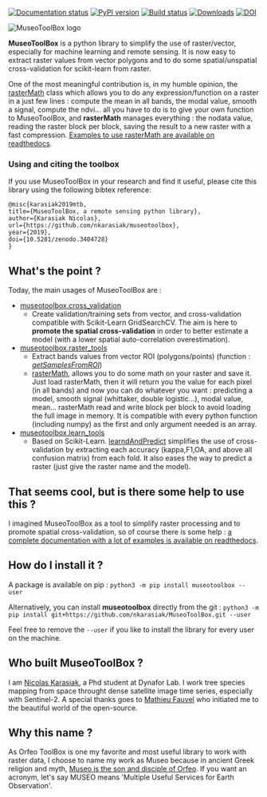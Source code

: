 [![Documentation status](https://readthedocs.org/projects/museotoolbox/badge/?version=latest)](https://museotoolbox.readthedocs.io/en/latest/?badge=latest)
[![PyPI version](https://badge.fury.io/py/museotoolbox.svg)](https://badge.fury.io/py/museotoolbox)
[![Build status](https://api.travis-ci.org/nkarasiak/MuseoToolBox.svg?branch=master)](https://travis-ci.org/nkarasiak/MuseoToolBox)
[![Downloads](https://pepy.tech/badge/museotoolbox)](https://pepy.tech/project/museotoolbox)
[![DOI](https://zenodo.org/badge/DOI/10.5281/zenodo.3404729.svg)](https://doi.org/10.5281/zenodo.3404728)

![MuseoToolBox logo](https://github.com/nkarasiak/MuseoToolBox/raw/master/metadata/museoToolBox_logo_128.png)

**MuseoToolBox** is a python library to simplify the use of raster/vector, especially for machine learning and remote sensing. It is now easy to extract raster values from vector polygons and to do some spatial/unspatial cross-validation for scikit-learn from raster.

One of the most meaningful contribution is, in my humble opinion, the [rasterMath](https://museotoolbox.readthedocs.io/en/latest/modules/raster_tools/museotoolbox.raster_tools.rasterMath.html#museotoolbox.raster_tools.rasterMath) class which allows you to do any expression/function on a raster in a just few lines : compute the mean in all bands, the modal value, smooth a signal, compute the ndvi... all you have to do is to give your own function to MuseoToolBox, and **rasterMath** manages everything : the nodata value, reading the raster block per block, saving the result to a new raster with a fast compression. [Examples to use rasterMath are available on readthedocs](https://museotoolbox.readthedocs.io/en/latest/modules/raster_tools/museotoolbox.raster_tools.rasterMath.html#museotoolbox.raster_tools.rasterMath).

### Using and citing the toolbox

If you use MuseoToolBox in your research and find it useful, please cite this library using the following bibtex reference:
```
@misc{karasiak2019mtb,
title={MuseoToolBox, a remote sensing python library},
author={Karasiak Nicolas},
url={https://github.com/nkarasiak/museotoolbox},
year={2019},
doi={10.5281/zenodo.3404728}
}
```

## What's the point ?

Today, the main usages of MuseoToolBox are :
-  [museotoolbox.cross_validation](https://museotoolbox.readthedocs.io/en/latest/modules/museotoolbox.cross_validation.html)
    - Create validation/training sets from vector, and cross-validation compatible with Scikit-Learn GridSearchCV. The aim is here to **promote the spatial cross-validation** in order to better estimate a model (with a lower spatial auto-correlation overestimation).
- [museotoolbox.raster_tools](https://museotoolbox.readthedocs.io/en/latest/modules/museotoolbox.raster_tools.html)
  - Extract bands values from vector ROI (polygons/points) (function : [*getSamplesFromROI*](https://museotoolbox.readthedocs.io/en/latest/modules/raster_tools/museotoolbox.raster_tools.getSamplesFromROI.html))
  - [rasterMath](https://museotoolbox.readthedocs.io/en/latest/modules/raster_tools/museotoolbox.raster_tools.rasterMath.html#museotoolbox.raster_tools.rasterMath), allows you to do some math on your raster and save it. Just load rasterMath, then it will return you the value for each pixel (in all bands) and now you can do whatever you want : predicting a model, smooth signal (whittaker, double logistic...), modal value, mean... rasterMath read and write block per block to avoid loading the full image in memory. It is compatible with every python function (including numpy) as the first and only argument needed is an array.
- [museotoolbox.learn_tools](https://museotoolbox.readthedocs.io/en/latest/modules/museotoolbox.learn_tools.html)
  - Based on Scikit-Learn. [learndAndPredict](https://museotoolbox.readthedocs.io/en/latest/modules/learn_tools/museotoolbox.learn_tools.learnAndPredict.html) simplifies the use of cross-validation by extracting each accuracy (kappa,F1,OA, and above all confusion matrix) from each fold. It also eases the way to predict a raster (just give the raster name and the model).

## That seems cool, but is there some help to use this ?
I imagined MuseoToolBox as a tool to simplify raster processing and to promote spatial cross-validation, so of course there is some help : [a complete documentation with a lot of examples is available on readthedocs](https://museotoolbox.readthedocs.org/).

## How do I install it ?
A package is available on pip :
`python3 -m pip install museotoolbox --user`

Alternatively, you can install **museotoolbox** directly from the git :
`python3 -m pip install git+https://github.com/nkarasiak/MuseoToolBox.git --user`

Feel free to remove the `--user` if you like to install the library for every user on the machine.

## Who built MuseoToolBox ?

I am [Nicolas Karasiak](http://www.karasiak.net), a Phd student at Dynafor Lab. I work tree species mapping from space throught dense satellite image time series, especially with Sentinel-2. A special thanks goes to [Mathieu Fauvel](http://fauvel.mathieu.free.fr/) who initiated me to the beautiful world of the open-source.

## Why this name ?
As Orfeo ToolBox is one my favorite and most useful library to work with raster data, I choose to name my work as Museo because in ancient Greek religion and myth, [Museo is the son and disciple of Orfeo](https://it.wikipedia.org/wiki/Museo_(autore_mitico)). If you want an acronym, let's say MUSEO means 'Multiple Useful Services for Earth Observation'.
